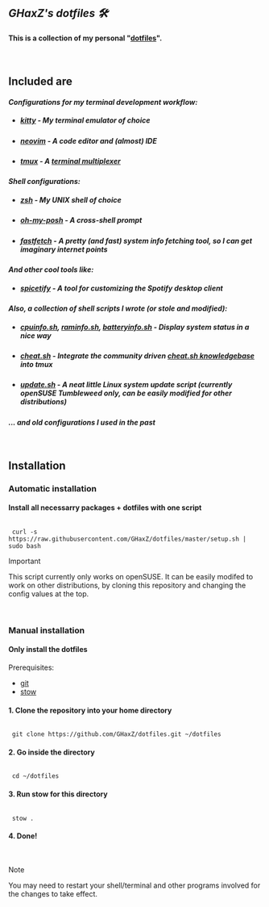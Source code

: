 ## _GHaxZ's dotfiles 🛠️_

#### This is a collection of my personal "[dotfiles](https://wiki.archlinux.org/title/Dotfiles)".

<br>

## Included are

#### _Configurations for my terminal development workflow:_

- ##### [kitty](https://github.com/kovidgoyal/kitty) - My terminal emulator of choice
- ##### [neovim](https://github.com/neovim/neovim) - A code editor and (almost) IDE
- ##### [tmux](https://github.com/tmux/tmux) - A [terminal multiplexer](https://en.wikipedia.org/wiki/Terminal_multiplexer)

#### _Shell configurations:_

- ##### [zsh](https://github.com/zsh-users/zsh) - My UNIX shell of choice
- ##### [oh-my-posh](https://github.com/jandedobbeleer/oh-my-posh) - A cross-shell prompt
- ##### [fastfetch](https://github.com/fastfetch-cli/fastfetch) - A pretty (and fast) system info fetching tool, so I can get imaginary internet points

#### _And other cool tools like:_

- ##### [spicetify](https://github.com/spicetify/cli) - A tool for customizing the Spotify desktop client

#### _Also, a collection of shell scripts I wrote (or stole and modified):_

- ##### [cpuinfo.sh](https://github.com/GHaxZ/dotfiles/blob/master/scripts/cpuinfo.sh), [raminfo.sh](https://github.com/GHaxZ/dotfiles/blob/master/scripts/raminfo.sh), [batteryinfo.sh](https://github.com/GHaxZ/dotfiles/blob/master/scripts/batteryinfo.sh) - Display system status in a nice way
- ##### [cheat.sh](https://github.com/GHaxZ/dotfiles/blob/master/scripts/cheat.sh) - Integrate the community driven [cheat.sh knowledgebase](https://cheat.sh/) into tmux
- ##### [update.sh](https://github.com/GHaxZ/dotfiles/blob/master/scripts/update.sh) - A neat little Linux system update script (currently openSUSE Tumbleweed only, can be easily modified for other distributions)

#### _... and old configurations I used in the past_

<br>

## Installation

### Automatic installation
#### Install all necessarry packages + dotfiles with one script

```

 curl -s https://raw.githubusercontent.com/GHaxZ/dotfiles/master/setup.sh | sudo bash

```
> [!IMPORTANT]  
> This script currently only works on openSUSE. It can be easily modifed to work on other distributions, by cloning this repository and changing the config values at the top.

<br>

### Manual installation
#### Only install the dotfiles
Prerequisites:

- [git](https://git-scm.com/)
- [stow](https://www.gnu.org/software/stow/)

#### 1. Clone the repository into your home directory

```

 git clone https://github.com/GHaxZ/dotfiles.git ~/dotfiles

```

#### 2. Go inside the directory

```

 cd ~/dotfiles

```

#### 3. Run stow for this directory

```

 stow .

```

#### 4. Done!

<br>

> [!NOTE]
> You may need to restart your shell/terminal and other programs involved for the changes to take effect.
